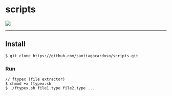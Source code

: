 # scripts

<div>
  <img src="https://img.shields.io/badge/Shell_Script-121011?style=for-the-badge&logo=gnu-bash&logoColor=white"
</div>

---
## Install
```
$ git clone https://github.com/santiagocardoso/scripts.git
```
### Run
```
// ftypex (file extractor)
$ chmod +x ftypex.sh
$ ./ftypex.sh file1.type file2.type ...
```
